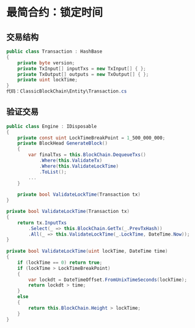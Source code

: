 # 最简合约：锁定时间

## 交易结构

```cs
public class Transaction : HashBase
{
    private byte version;
    private TxInput[] inputTxs = new TxInput[] { };
    private TxOutput[] outputs = new TxOutput[] { };
    private uint lockTime;
}
代码：ClassicBlockChain\Entity\Transaction.cs
```
<!-- code:ClassicBlockChain/Entity/Transaction.cs -->

## 验证交易

```cs
public class Engine : IDisposable  
{  
    private const uint LockTimeBreakPoint = 1_500_000_000;  
    private BlockHead GenerateBlock()  
    {  
        var finalTxs = this.BlockChain.DequeueTxs()  
            .Where(this.ValidateTx)  
            .Where(this.ValidateLockTime)  
            .ToList();  
        ...  
    }  
  
    private bool ValidateLockTime(Transaction tx)  
}  
```
<!-- code:ClassicBlockChain/Core/Engine.cs -->

```cs
private bool ValidateLockTime(Transaction tx)  
{  
    return tx.InputTxs  
        .Select(_ => this.BlockChain.GetTx(_.PrevTxHash))  
        .All(_ => this.ValidateLockTime(_.LockTime, DateTime.Now));  
}  
  
private bool ValidateLockTime(uint lockTime, DateTime time)  
{  
    if (lockTime == 0) return true;  
    if (lockTime > LockTimeBreakPoint)  
    {  
        var lockdt = DateTimeOffset.FromUnixTimeSeconds(lockTime);  
        return lockdt > time;  
    }  
    else  
    {  
        return this.BlockChain.Height > lockTime;  
    }  
}  
```
<!-- code:ClassicBlockChain/Core/Engine.cs -->

